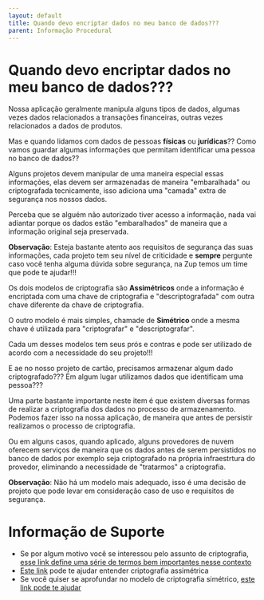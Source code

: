 ```yaml
---
layout: default
title: Quando devo encriptar dados no meu banco de dados??? 
parent: Informação Procedural
---
```

# Quando devo encriptar dados no meu banco de dados???

Nossa aplicação geralmente manipula alguns tipos de dados, algumas vezes dados relacionados a transações financeiras, 
outras vezes relacionados a dados de produtos. 

Mas e quando lidamos com dados de pessoas **físicas** ou **jurídicas**?? Como vamos guardar algumas informações que permitam
identificar uma pessoa no banco de dados??

Alguns projetos devem manipular de uma maneira especial essas informações, elas devem ser armazenadas de maneira "embaralhada"
ou criptografada tecnicamente, isso adiciona uma "camada" extra de segurança nos nossos dados.

Perceba que se alguém não autorizado tiver acesso a informação, nada vai adiantar porque os dados estão "embaralhados" de maneira
que a informação original seja preservada.

**Observação**: Esteja bastante atento aos requisitos de segurança das suas informações, cada projeto tem seu nível de criticidade e **sempre** pergunte
caso você tenha alguma dúvida sobre segurança, na Zup temos um time que pode te ajudar!!!

Os dois modelos de criptografia são **Assimétricos** onde a informação é encriptada com uma chave de criptografia e "descriptografada" com outra
chave diferente da chave de criptografia.

O outro modelo é mais simples, chamade de **Simétrico** onde a mesma chave é utilizada para "criptografar" e "descriptografar". 

Cada um desses modelos tem seus prós e contras e pode ser utilizado de acordo com a necessidade do seu projeto!!!

E ae no nosso projeto de cartão, precisamos armazenar algum dado criptografado??? Em algum lugar utilizamos dados que identificam
uma pessoa???

Uma parte bastante importante neste item é que existem diversas formas de realizar a criptografia dos dados no processo de armazenamento.
Podemos fazer isso na nossa aplicação, de maneira que antes de persistir realizamos o processo de criptografia.

Ou em alguns casos, quando aplicado, alguns provedores de nuvem oferecem serviços de maneira que os dados antes de serem persistidos
no banco de dados por exemplo seja criptografado na própria infraestrtura do provedor, eliminando a necessidade de "tratarmos" a criptografia.

**Observação**: Não há um modelo mais adequado, isso é uma decisão de projeto que pode levar em consideração caso de uso e
requisitos de segurança.


# Informação de Suporte
* Se por algum motivo você se interessou pelo assunto de criptografia, [esse link define uma série de termos bem importantes
nesse contexto](https://www.ssl2buy.com/wiki/symmetric-vs-asymmetric-encryption-what-are-differences)
* [Este link](https://searchsecurity.techtarget.com/definition/asymmetric-cryptography) pode te ajudar entender criptografia assimétrica
* Se você quiser se aprofundar no modelo de criptografia simétrico, [este link pode te ajudar](https://www.cryptomathic.com/news-events/blog/symmetric-key-encryption-why-where-and-how-its-used-in-banking)